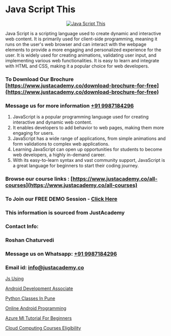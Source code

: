 # Java Script This

<p align="center">
  <a href="https://justacademy.co/course-detail/javascript-training">
    <img src="https://justacademy.co/storage2/course_image/1676636853_course_image.webp" alt="Java Script This">
  </a>
</p>


Java Script is a scripting language used to create dynamic and interactive web content. It is primarily used for client-side programming, meaning it runs on the user's web browser and can interact with the webpage elements to provide a more engaging and personalized experience for the user. It is widely used for creating animations, validating user input, and implementing various web functionalities. It is easy to learn and integrate with HTML and CSS, making it a popular choice for web developers. 
### To Download Our Brochure [https://www.justacademy.co/download-brochure-for-free](https://www.justacademy.co/download-brochure-for-free)
### Message us for more information [+91 9987184296](https://api.whatsapp.com/send?phone=919987184296)
1) JavaScript is a popular programming language used for creating interactive and dynamic web content.
2) It enables developers to add behavior to web pages, making them more engaging for users.
3) JavaScript has a wide range of applications, from simple animations and form validations to complex web applications.
4) Learning JavaScript can open up opportunities for students to become web developers, a highly in-demand career.
5) With its easy-to-learn syntax and vast community support, JavaScript is a great language for beginners to start their coding journey.

### Browse our course links : [https://www.justacademy.co/all-courses](https://www.justacademy.co/all-courses) 
### To Join our FREE DEMO Session - [Click Here](https://www.justacademy.co/register-for-course-demo)


### This information is sourced from JustAcademy
### Contact Info:
### Roshan Chaturvedi
### Message us on Whatsapp: [+91 9987184296](https://api.whatsapp.com/send?phone=919987184296)
### Email id: [info@justacademy.co](mailto:info@justacademy.co)
                
[Js Using](https://www.linkedin.com/pulse/js-using-justacademy-ahmedabad-wpevc?trackingId=0NmmedRoZ4%2F49LrX26VFXw%3D%3D&lipi=urn%3Ali%3Apage%3Ad_flagship3_company_admin%3BG0jd%2Fn72TAC0suNcPZMgHQ%3D%3D)

[Android Development Associate](https://www.linkedin.com/pulse/android-development-associate-justacademy-sunnyvale-sitbf/)

[Python Classes In Pune](https://medium.com/@namusn/python-classes-in-pune-2f8d20065cd0)

[Online Android Programming](https://medium.com/@kumarishimmi99/online-android-programming-d8644f34739d)

[Azure Ml Tutorial For Beginners](https://justacademyin.github.io/justacademy/azure-ml-tutorial-for-beginners)

[Cloud Computing Courses Eligibility](https://justacademyin.github.io/justacademy/cloud-computing-courses-eligibility)

